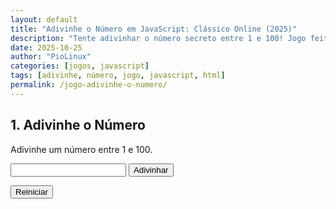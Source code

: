 ```yaml
---
layout: default
title: "Adivinhe o Número em JavaScript: Clássico Online (2025)"
description: "Tente adivinhar o número secreto entre 1 e 100! Jogo feito com HTML, CSS e JavaScript puro — sem frameworks. Ideal para iniciantes que querem aprender."
date: 2025-10-25
author: "PioLinux"
categories: [jogos, javascript]
tags: [adivinhe, número, jogo, javascript, html]
permalink: /jogo-adivinhe-o-numero/
---
```


<section>



<div class="game-container">
    <h2>1. Adivinhe o Número</h2>
    <p>Adivinhe um número entre 1 e 100.</p>
    <input id="guessInput" type="number"/>
    <button onclick="checkGuess()">Adivinhar</button>
    <p id="guessResult"></p>
    <button onclick="resetGuessGame()">Reiniciar</button>
</div>


  <script>let secretNumber=Math.floor(100*Math.random())+1;function checkGuess(){const e=parseInt(document.getElementById("guessInput").value),t=document.getElementById("guessResult");isNaN(e)||e<1||e>100?t.textContent="Por favor, insira um número válido entre 1 e 100.":t.textContent=e===secretNumber?"Parabéns! Você adivinhou o número!":e<secretNumber?"Muito baixo! Tente um número maior.":"Muito alto! Tente um número menor."}function resetGuessGame(){secretNumber=Math.floor(100*Math.random())+1,document.getElementById("guessInput").value="",document.getElementById("guessResult").textContent=""}</script>



</section>
